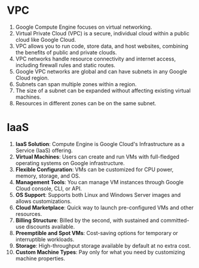 # VPC

1. Google Compute Engine focuses on virtual networking.
2. Virtual Private Cloud (VPC) is a secure, individual cloud within a public cloud like Google Cloud.
3. VPC allows you to run code, store data, and host websites, combining the benefits of public and private clouds.
4. VPC networks handle resource connectivity and internet access, including firewall rules and static routes.
5. Google VPC networks are global and can have subnets in any Google Cloud region.
6. Subnets can span multiple zones within a region.
7. The size of a subnet can be expanded without affecting existing virtual machines.
8. Resources in different zones can be on the same subnet.

# IaaS
1. **IaaS Solution**: Compute Engine is Google Cloud's Infrastructure as a Service (IaaS) offering.
2. **Virtual Machines**: Users can create and run VMs with full-fledged operating systems on Google infrastructure.
3. **Flexible Configuration**: VMs can be customized for CPU power, memory, storage, and OS.
4. **Management Tools**: You can manage VM instances through Google Cloud console, CLI, or API.
5. **OS Support**: Supports both Linux and Windows Server images and allows customizations.
6. **Cloud Marketplace**: Quick way to launch pre-configured VMs and other resources.
7. **Billing Structure**: Billed by the second, with sustained and committed-use discounts available.
8. **Preemptible and Spot VMs**: Cost-saving options for temporary or interruptible workloads.
9. **Storage**: High-throughput storage available by default at no extra cost.
10. **Custom Machine Types**: Pay only for what you need by customizing machine properties.
